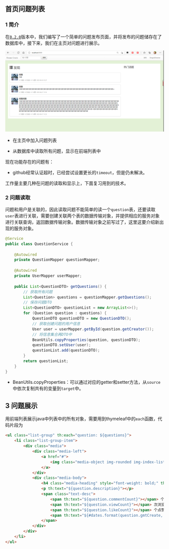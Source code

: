 ## 首页问题列表

### 1 简介

在[`0.2.0`](https://github.com/castleKing1997/community_rc/tree/0.2.0)版本中，我们编写了一个简单的问题发布页面，并将发布的问题储存在了数据库中，接下来，我们在主页对问题进行展示。

![image-20210617141528144](typora/README/image-20210617141528144.png)

- 在主页中加入问题列表

- 从数据库中读取所有问题，显示在前端列表中

现在功能存在的问题有：

- github经常认证超时，已经尝试设置更长的`timeout`，但是仍未解决。

工作量主要几种在问题的读取和显示上，下面复习用到的技术。

### 2 问题读取

问题和用户是关联的，因此读取问题不能简单的读一个`question`表，还要读取`user`表进行关联，需要创建关联两个表的数据传输对象，并提供相应的服务对象进行关联查询，返回数据传输对象。数据传输对象之前写过了，这里这要介绍新出现的服务对象。

```java
@Service
public class QuestionService {

	@Autowired
	private QuestionMapper questionMapper;

	@Autowired
	private UserMapper userMapper;

	public List<QuestionDTO> getQuestions() {
		// 获取所有问题
		List<Question> questions = questionMapper.getQuestions();
		// 保存问题DTO
		List<QuestionDTO> questionList = new ArrayList<>();
		for (Question question : questions) {
			QuestionDTO questionDTO = new QuestionDTO();
			// 获取创建问题的用户信息
			User user = userMapper.getById(question.getCreator());
			// 将信息集合再DTO中
			BeanUtils.copyProperties(question, questionDTO);
			questionDTO.setUser(user);
			questionList.add(questionDTO);
		}
		return questionList;
	}
}

```

- BeanUtils.copyProperties：可以通过对应的getter和setter方法，从`source`中依次复制共有的变量到`target`中。

## 3 问题展示

用前端列表展示java中列表中的所有对象，需要用到thymeleaf中的`each`函数，代码片段为

```html
<ul class="list-group" th:each="question: ${questions}">
    <li class="list-group-item">
        <div class="media">
            <div class="media-left">
                <a href="#">
                    <img class="media-object img-rounded img-index-list" th:src="${question.user.avatarUrl}" data-holder-rendered="true">
                </a>
            </div>
            <div class="media-body">
                <h4 class="media-heading" style="font-weight: bold;" th:text="${question.title}"></h4>
                <p th:text="${question.description}"></p>
                <span class="text-desc">
                    <span th:text="${question.commentCount}"></span> 个回复 • 
                    <span th:text="${question.viewCount}"></span> 次浏览 • 
                    <span th:text="${question.likeCount}"></span> 个点赞 •
                    <span th:text="${#dates.format(question.gmtCreate,'yyyy-MM-dd HH:mm')}"></span>
                </span>
            </div>
        </div>
    </li>
</ul>
```

